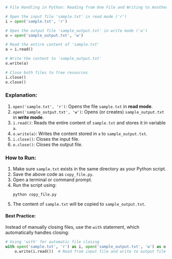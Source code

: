 
```python
# File Handling in Python: Reading from One File and Writing to Another

# Open the input file 'sample.txt' in read mode ('r')
i = open('sample.txt', 'r')

# Open the output file 'sample_output.txt' in write mode ('w')
o = open('sample_output.txt', 'w')

# Read the entire content of 'sample.txt'
a = i.read()

# Write the content to 'sample_output.txt'
o.write(a)

# Close both files to free resources
i.close()
o.close()
```

### Explanation:
1. `open('sample.txt', 'r')`: Opens the file `sample.txt` in **read mode**.
2. `open('sample_output.txt', 'w')`: Opens (or creates) `sample_output.txt` in **write mode**.
3. `i.read()`: Reads the entire content of `sample.txt` and stores it in variable `a`.
4. `o.write(a)`: Writes the content stored in `a` to `sample_output.txt`.
5. `i.close()`: Closes the input file.
6. `o.close()`: Closes the output file.

### How to Run:
1. Make sure `sample.txt` exists in the same directory as your Python script.
2. Save the above code as `copy_file.py`.
3. Open a terminal or command prompt.
4. Run the script using:
   ```
   python copy_file.py
   ```
5. The content of `sample.txt` will be copied to `sample_output.txt`.

#### Best Practice:
Instead of manually closing files, use the `with` statement, which automatically handles closing:
```python
# Using 'with' for automatic file closing
with open('sample.txt', 'r') as i, open('sample_output.txt', 'w') as o:
    o.write(i.read())  # Read from input file and write to output file
```
